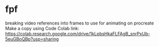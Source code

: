# fpf
breaking video references into frames to use for animating on procreate
Make a copy using Code Colab link: https://colab.research.google.com/drive/1kLpbsHkaFLFAgB_snrPxUb-5euGBoQBp?usp=sharing
